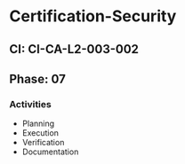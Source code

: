 # Certification-Security

## CI: CI-CA-L2-003-002
## Phase: 07

### Activities
- Planning
- Execution
- Verification
- Documentation
